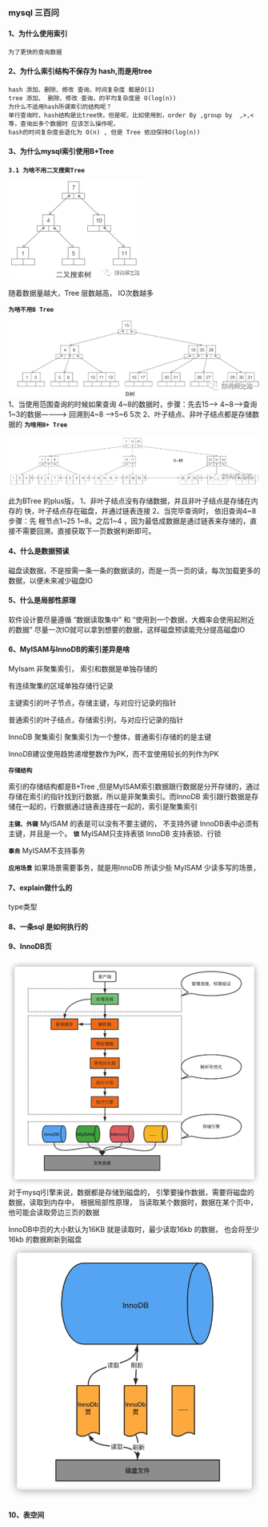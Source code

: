 ### mysql 三百问

#### 1、为什么使用索引

```text
为了更快的查询数据
```

#### 2、为什么索引结构不保存为 hash,而是用tree

```text
hash 添加、删除、修改 查询，时间复杂度 都是O(1)
tree 添加、 删除、修改 查询，的平均复杂度是 O(log(n))
为什么不适用hash所谓索引的结构呢？
单行查询时，hash结构是比tree快，但是呢，比如使用到，order By ,group by  ,>,< 等，查询出多个数据时 应该怎么操作呢，
hash的时间复杂度会退化为 O(n) , 但是 Tree 依旧保持O(log(n)) 
```

#### 3、为什么mysql索引使用B+Tree

**`3.1 为啥不用二叉搜索Tree`**

![](.README_images/2bcadb08.png)

随着数据量越大，Tree 层数越高， IO次数越多

**`为啥不用B Tree`**

![](.README_images/ecd0025b.png)
1、当使用范围查询的时候如果查询 4~8的数据时，步骤：先去15--> 4~8-->查询 1~3的数据————> 回溯到4~8 -->5~6 5次 2、叶子结点、非叶子结点都是存储数据的
**`为啥用B+ Tree`**

![](.README_images/383d1dca.png)

此为BTree 的plus版， 1、非叶子结点没有存储数据，并且非叶子结点是存储在内存的 快，叶子结点存在磁盘，并通过链表连接 2、当完毕查询时， 依旧查询4~8 步骤：先 根节点1~25 1~8，之后1~4
，因为最低成数据是通过链表来存储的，直接不需要回溯，直接获取下一页数据判断即可。

#### 4、什么是数据预读

磁盘读数据，不是按需一条一条的数据读的，而是一页一页的读，每次加载更多的数据，以便未来减少磁盘IO

#### 5、什么是局部性原理

软件设计要尽量遵循 “数据读取集中” 和 “使用到一个数据，大概率会使用起附近的数据” 尽量一次IO就可以拿到想要的数据，这样磁盘预读能充分提高磁盘IO

#### 6、MyISAM与InnoDB的索引差异是啥

MyIsam 非聚集索引， 索引和数据是单独存储的

有连续聚集的区域单独存储行记录

主键索引的叶子节点，存储主键，与对应行记录的指针

普通索引的叶子结点，存储索引列，与对应行记录的指针

InnoDB 聚集索引 聚集索引为一个整体，普通索引存储的的是主键

InnoDB建议使用趋势递增整数作为PK，而不宜使用较长的列作为PK

**`存储结构`**

索引的存储结构都是B+Tree ,但是MyISAM索引数据跟行数据是分开存储的，通过存储在索引的指针找到行数据，所以是非聚集索引。而InnoDB 索引跟行数据是存储在一起的，行数据通过链表连接在一起的，索引是聚集索引

**`主键、外键`**
MyISAM 的表是可以没有不要主键的， 不支持外键
InnoDB表中必须有主键，并且是一个。
**`锁`**
MyISAM只支持表锁
InnoDB 支持表锁、行锁

**`事务`**
MyISAM不支持事务

**`应用场景`**
如果场景需要事务，就是用InnoDB
所读少些
MyISAM 少读多写的场景，

#### 7、explain做什么的

type类型

#### 8、一条sql 是如何执行的

#### 9、InnoDB页

![](.README_images/b98f1958.png)
对于mysql引擎来说，数据都是存储到磁盘的， 引擎要操作数据，需要将磁盘的数据，读取到内存中， 根据局部性原理， 当读取某个数据时，数据在某个页中，他可能会读取旁边三页的数据

InnoDB中页的大小默认为16KB 就是读取时，最少读取16kb 的数据， 也会将至少16kb 的数据刷新到磁盘
![](.README_images/769a9123.png)

#### 10、表空间




